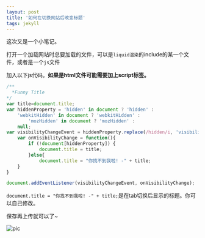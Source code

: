 ```yaml
---
layout: post
title: '如何在切换网站后改变标题'
tags: jekyll
---
```


这次又是一个小笔记。

打开一个加载网站时总要加载的文件，可以是`liquid渲染`的include的某一个文件，或者是一个`js`文件

加入以下js代码。**如果是html文件可能需要加上script标签。**
```js
/**
  *Funny Title
*/
var title=document.title;
var hiddenProperty = 'hidden' in document ? 'hidden' :
    'webkitHidden' in document ? 'webkitHidden' :
        'mozHidden' in document ? 'mozHidden' :
    null;
var visibilityChangeEvent = hiddenProperty.replace(/hidden/i, 'visibilitychange');
    var onVisibilityChange = function(){
        if (!document[hiddenProperty]) {
            document.title = title;
        }else{
            document.title = "你找不到我啦! -" + title;
    }
}

document.addEventListener(visibilityChangeEvent, onVisibilityChange);
```

`document.title = "你找不到我啦! -" + title;`是在tab切换后显示的标题。你可以自己修改。

保存再上传就可以了~

![pic](https://coding.net/u/SunbossRS/p/blog_web_source/git/raw/master/img/mt1/02.png)
